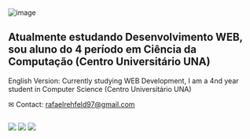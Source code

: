 ### 

![image](https://user-images.githubusercontent.com/88861731/235307023-0348665b-624c-4006-b99b-3b8e5e75c780.png)




Atualmente estudando Desenvolvimento WEB, sou aluno do 4 período em Ciência da Computação (Centro Universitário UNA)
----------------------------------------------------------------------------------------------------------

 English Version: Currently studying WEB Development, I am a 4nd year student in Computer Science (Centro Universitário UNA)

✉ Contact: rafaelrehfeld97@gmail.com

 
  ##
 
<div> 
   <a href="https://instagram.com/rafaelrehfeld1" target="_blank"><img src="https://img.shields.io/badge/-Instagram-%23E4405F?style=for-the-badge&logo=instagram&logoColor=white" target="_blank"></a>
  <a href = "mailto:rafaelrehfeld97@gmail.com"><img src="https://img.shields.io/badge/-Gmail-%23333?style=for-the-badge&logo=gmail&logoColor=white" target="_blank"></a>
 <a href="https://www.linkedin.com/in/rafael-pires-rehfeld-gon%C3%A7alves-53527121a/" target="_blank"><img src="https://img.shields.io/badge/LinkedIn-0077B5?style=for-the-badge&logo=linkedin&logoColor=white" target="_blank"></a>
</div>
  
<!--
**rehfeld13/rehfeld13** is a ✨ _special_ ✨ repository because its `README.md` (this file) appears on your GitHub profile.

Here are some ideas to get you started:

- 🔭 I’m currently working on ...
- 🌱 I’m currently learning ...
- 👯 I’m looking to collaborate on ...
- 🤔 I’m looking for help with ...
- 💬 Ask me about ...
- 📫 How to reach me: ...
- 😄 Pronouns: ...
- ⚡ Fun fact: ...
-->
